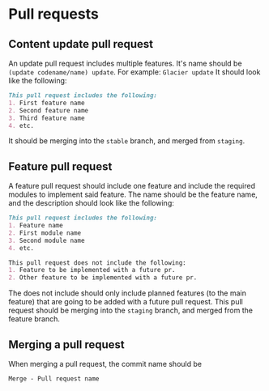# Pull requests
## Content update pull request
An update pull request includes multiple features. It's name should be ``(update codename/name) update``. For example: ``Glacier update`` It should look like the following:
```md
This pull request includes the following:
1. First feature name
2. Second feature name
3. Third feature name
4. etc.
```
It should be merging into the ``stable`` branch, and merged from ``staging``.

## Feature pull request
A feature pull request should include one feature and include the required modules to implement said feature. The name should be the feature name, and the description should look like the following:
```md
This pull request includes the following:
1. Feature name
2. First module name
3. Second module name
4. etc.

This pull request does not include the following:
1. Feature to be implemented with a future pr.
2. Other feature to be implemented with a future pr.
```
The does not include should only include planned features (to the main feature) that are going to be added with a future pull request.
This pull request should be merging into the ``staging`` branch, and merged from the feature branch.

## Merging a pull request
When merging a pull request, the commit name should be
```md
Merge - Pull request name
```
